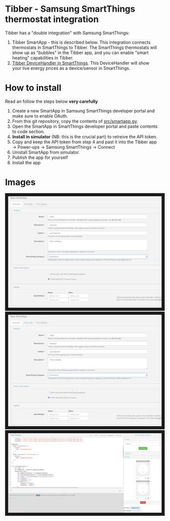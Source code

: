 # Tibber - Samsung SmartThings thermostat integration
Tibber has a "double integration" with Samsung SmartThings:
1. Tibber SmartApp - this is described below. This integration connects thermostats in SmartThings to Tibber. The SmartThings thermostats will show up as "bubbles" in the Tibber app, and you can enable "smart heating" capabilities in Tibber.
2. [Tibber DeviceHandler in SmartThings](https://github.com/tibbercom/tibber-smartthings-app/tree/master/src/Device%20handlers). This DeviceHandler will show your live energy prices as a device/sensor in SmartThings.

# How to install
Read an follow the steps below **very carefully**
1. Create a new SmartApp in Samsung SmartThings developer portal and make sure to enable OAuth.
2. From this git repository, copy the contents of [src/smartapp.gy](https://github.com/tibbercom/tibber-smartthings-app/blob/master/src/smartapp.gy). 
3. Open the SmartApp in SmartThings developer portal and paste contents to code section.
4. **Install in simulator** (NB: this is the crucial part) to retreive the API token. 
5. Copy and keep the API token from step 4 and past it into the Tibber app -> Power-ups -> Samsung SmartThings -> Connect
6. Unistall SmartApp from simulator.
7. Publish the app for yourself
8. Install the app

# Images
<img src="Images/new-smartthings-app-1.png" border="10" />
<img src="Images/new-smartthings-app-1.png" border="10" />
<img src="Images/token.png" border="10" />
